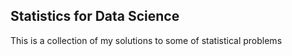 ## Statistics for Data Science
This is a collection of my solutions to some of statistical problems
